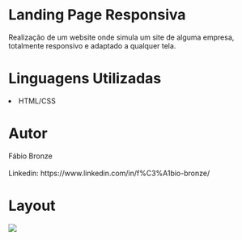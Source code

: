 # Landing Page Responsiva
<p/>Realização de um website onde simula um site de alguma empresa, totalmente responsivo e adaptado a qualquer tela.<p/>

<h1/>Linguagens Utilizadas</h1>
<li/>HTML/CSS</li>

<h1/>Autor</h1>
Fábio Bronze
<br/><br/>
Linkedin: https://www.linkedin.com/in/f%C3%A1bio-bronze/

<h1/>Layout</h1>
<img src="https://user-images.githubusercontent.com/116193280/216735496-62616072-441d-4e7a-8c48-d0c2f2a214b7.PNG" />
<br/><br/>
